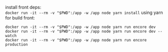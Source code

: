 install front deps:  
```docker run -it --rm -v "$PWD":/app -w /app node yarn install```
using yarn for build front:  
```
docker run -it --rm -v "$PWD":/app -w /app node yarn run encore dev
docker run -it --rm -v "$PWD":/app -w /app node yarn run encore dev --watch
docker run -it --rm -v "$PWD":/app -w /app node yarn run encore production
 ```